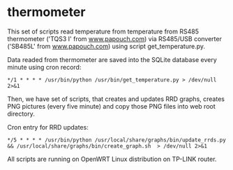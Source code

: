 thermometer
===========

This set of scripts read temperature from temperature from RS485 thermometer ('TQS3 I' from www.papouch.com) via RS485/USB 
converter ('SB485L' from www.papouch.com) using script get_temperature.py. 

Data readed from thermometer are saved into the SQLite database every minute
using cron record:

```
*/1 * * * * /usr/bin/python /usr/bin/get_temperature.py > /dev/null 2>&1
```

Then, we have set of scripts, that creates and updates RRD graphs, creates PNG
pictures (every five minute) and copy those PNG files into web root directory.

Cron entry for RRD updates:


```
*/5 * * * * /usr/bin/python /usr/local/share/graphs/bin/update_rrds.py && /usr/local/share/graphs/bin/create_graph.sh  > /dev/null 2>&1
```

All scripts are running on OpenWRT Linux distribution on TP-LINK router.
